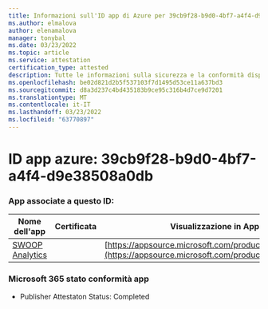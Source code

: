 ```yaml
---
title: Informazioni sull'ID app di Azure per 39cb9f28-b9d0-4bf7-a4f4-d9e38508a0db
ms.author: elmalova
author: elenamalova
manager: tonybal
ms.date: 03/23/2022
ms.topic: article
ms.service: attestation
certification_type: attested
description: Tutte le informazioni sulla sicurezza e la conformità disponibili per 39cb9f28-b9d0-4bf7-a4f4-d9e38508a0db.
ms.openlocfilehash: be02d821d2b5f537103f7d1495d53ce11a637bd3
ms.sourcegitcommit: d8a3d237c4bd435183b9ce95c316b4d7ce9d7201
ms.translationtype: MT
ms.contentlocale: it-IT
ms.lasthandoff: 03/23/2022
ms.locfileid: "63770897"
---
```

# <a name="azure-app-id-39cb9f28-b9d0-4bf7-a4f4-d9e38508a0db"></a>ID app azure: 39cb9f28-b9d0-4bf7-a4f4-d9e38508a0db


### <a name="apps-associated-with-this-id"></a>App associate a questo ID:
| **Nome dell'app** | **Certificata** | **Visualizzazione in AppSource** |
|--------------|---------------|-----------------------|
| [SWOOP Analytics](../forward/WA200000877.md) |  | [https://appsource.microsoft.com/product/office/WA200000877](https://appsource.microsoft.com/product/office/WA200000877) |

### <a name="microsoft-365-app-compliance-status"></a>Microsoft 365 stato conformità app
- Publisher Attestaton Status: Completed
